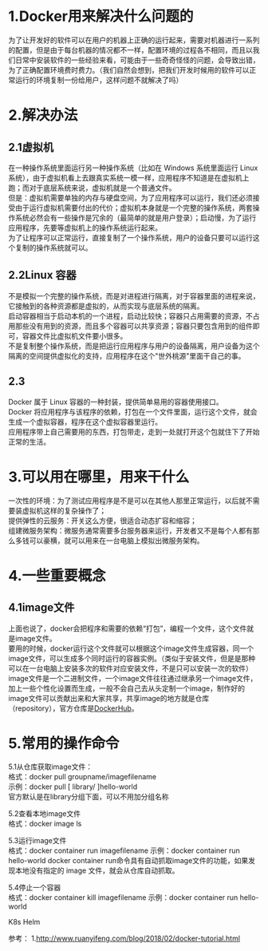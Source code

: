 1.Docker用来解决什么问题的
=  
为了让开发好的软件可以在用户的机器上正确的运行起来，需要对机器进行一系列的配置，但是由于每台机器的情况都不一样，配置环境的过程各不相同，而且以我们日常中安装软件的一些经验来看，可能由于一些奇奇怪怪的问题，会导致出错，为了正确配置环境费时费力。（我们自然会想到，把我们开发时候用的软件可以正常运行的环境复制一份给用户，这样问题不就解决了吗）

2.解决办法  
=  
2.1虚拟机    
- 
在一种操作系统里面运行另一种操作系统（比如在 Windows 系统里面运行 Linux 系统），由于虚拟机看上去跟真实系统一模一样，应用程序不知道是在虚拟机上跑；而对于底层系统来说，虚拟机就是一个普通文件。  
但是：虚拟机需要单独的内存与硬盘空间，为了应用程序可以运行，我们还必须接受由于运行虚拟机需要付出的代价；虚拟机本身就是一个完整的操作系统，两套操作系统必然会有一些操作是冗余的（最简单的就是用户登录）；启动慢，为了运行应用程序，先要等虚拟机上的操作系统运行起来。  
为了让程序可以正常运行，直接复制了一个操作系统，用户的设备只要可以运行这个复制的操作系统就可以。  

2.2Linux 容器  
-  
不是模拟一个完整的操作系统，而是对进程进行隔离，对于容器里面的进程来说，它接触到的各种资源都是虚拟的，从而实现与底层系统的隔离。  
启动容器相当于启动本机的一个进程，启动比较快；容器只占用需要的资源，不占用那些没有用到的资源，而且多个容器可以共享资源；容器只要包含用到的组件即可，容器文件比虚拟机文件要小很多。  
不是复制整个操作系统，而是把运行应用程序与用户的设备隔离，用户设备为这个隔离的空间提供虚拟化的支持，应用程序在这个"世外桃源"里面干自己的事。  

2.3
-  
Docker 属于 Linux 容器的一种封装，提供简单易用的容器使用接口。  
Docker 将应用程序与该程序的依赖，打包在一个文件里面，运行这个文件，就会生成一个虚拟容器，程序在这个虚拟容器里运行。  
应用程序带上自己需要用的东西，打包带走，走到一处就打开这个包就住下了开始正常的生活。


3.可以用在哪里，用来干什么
=  
一次性的环境：为了测试应用程序是不是可以在其他人那里正常运行，以后就不需要装虚拟机这样的复杂操作了；  
提供弹性的云服务：开关这么方便，很适合动态扩容和缩容；  
组建微服务架构：微服务通常需要多台服务器来运行，开发者又不是每个人都有那么多钱可以豪横，就可以用来在一台电脑上模拟出微服务架构。  

4.一些重要概念
=  
4.1image文件  
-  
上面也说了，docker会把程序和需要的依赖“打包”，编程一个文件，这个文件就是image文件。  
要用的时候，docker运行这个文件就可以根据这个image文件生成容器，同一个image文件，可以生成多个同时运行的容器实例。（类似于安装文件，但是是那种可以在一台电脑上安装多次的软件对应安装文件，不是只可以安装一次的软件）  
image文件是一个二进制文件，一个image文件往往通过继承另一个image文件，加上一些个性化设置而生成，一般不会自己去从头定制一个image，制作好的image文件可以贡献出来和大家共享，共享image的地方就是仓库（repository），官方仓库是[DockerHub](https://hub.docker.com/)。





5.常用的操作命令
=  
5.1从仓库获取image文件：  
格式：docker pull groupname/imagefilename  
示例：docker pull [ library/ ]hello-world  
官方默认是在library分组下面，可以不用加分组名称  

5.2查看本地image文件  
格式：docker image ls  

5.3运行image文件  
格式：docker container run imagefilename
示例：docker container run hello-world
docker container run命令具有自动抓取image文件的功能，如果发现本地没有指定的 image 文件，就会从仓库自动抓取。  

5.4停止一个容器  
格式：docker container kill imagefilename
示例：docker container run hello-world















K8s
Helm











参考：
1.http://www.ruanyifeng.com/blog/2018/02/docker-tutorial.html